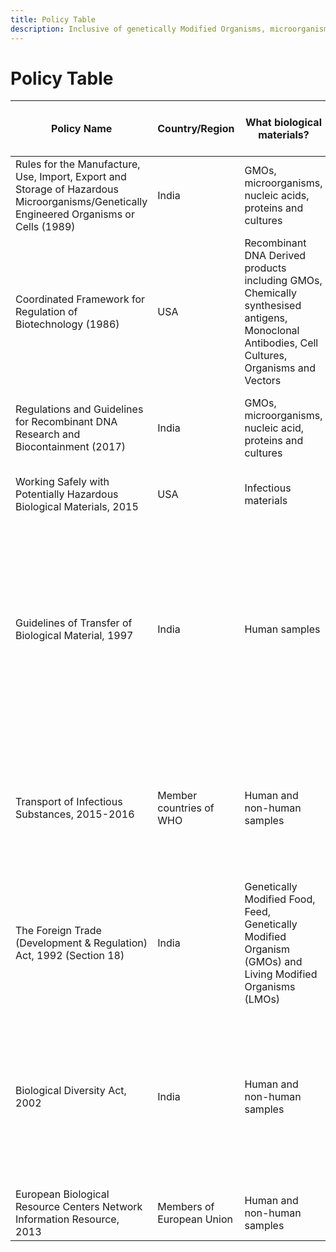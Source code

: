 ```yaml
---
title: Policy Table
description: Inclusive of genetically Modified Organisms, microorganisms, nucleic acids, proteins and cultures
---
```


# Policy Table

| Policy Name                                                                                                                             | Country/Region            | What biological materials?                                                                                                                    | What kinds of shipping?      | Limits                                                                                                                                                                                                                                                                                                      | Relevant policy bodies                                               | Other notes                                                                                                                                                                                                     | Link to details of policy |
|-----------------------------------------------------------------------------------------------------------------------------------------|---------------------------|-----------------------------------------------------------------------------------------------------------------------------------------------|------------------------------|-------------------------------------------------------------------------------------------------------------------------------------------------------------------------------------------------------------------------------------------------------------------------------------------------------------|----------------------------------------------------------------------|-----------------------------------------------------------------------------------------------------------------------------------------------------------------------------------------------------------------|---------------------------|
| Rules for the Manufacture, Use, Import, Export and Storage of Hazardous Microorganisms/Genetically Engineered Organisms or Cells (1989) | India                     | GMOs, microorganisms, nucleic acids, proteins and cultures                                                                                    | Import, Export and Domestic  | Power was concentrated at RCGM                                                                                                                                                                                                                                                                              | DBT, RCGM, GEAC                                                      | Limitations led to revisions in 2015 and 2020, to distribute power to IBSC                                                                                                                                      | [1]                       |
| Coordinated Framework for Regulation of Biotechnology (1986)                                                                            | USA                       | Recombinant DNA Derived products including GMOs, Chemically synthesised antigens, Monoclonal Antibodies, Cell Cultures, Organisms and Vectors | Import, Export and Domestic  | Not applicable (NA)                                                                                                                                                                                                                                                                                         | FDA, FSIS, APHIS, EPA                                                | (NA)                                                                                                                                                                                                            | [2]                       |
| Regulations and Guidelines for Recombinant DNA Research and Biocontainment (2017)                                                       | India                     | GMOs, microorganisms, nucleic acid, proteins and cultures                                                                                     | Import, Export, and Domestic | The kinds of shipping and their relevant protocols were unclear for biological samples other than plants                                                                                                                                                                                                    | DBT, RDAC, ICAR, NBPGR                                               |                                                                                                                                                                                                                 | [3]                       |
| Working Safely with Potentially Hazardous Biological Materials, 2015                                                                    | USA                       | Infectious materials                                                                                                                          | Import, Export and Domestic  | NA                                                                                                                                                                                                                                                                                                          | CDC, NIH                                                             |                                                                                                                                                                                                                 | [4]                       |
| Guidelines of Transfer of Biological Material, 1997                                                                                     | India                     | Human samples                                                                                                                                 | Import, Export and Domestic  | The gazette notification that was passed mentions that the nullification is for commercial purposes, but includes research laboratories/institutes in the applicable bodies, leading to lack of clarity. In such cases, nullification may lead to undesirable outcomes due to the lack of proper oversight. | ICMR, HMSC                                                           | A gazette notification was passed in 2016 that nullified authorisation for movement of human samples                                                                                                            | [5]                       |
| Transport of Infectious Substances, 2015-2016                                                                                           | Member countries of WHO   | Human and non-human samples                                                                                                                   | Import and Export            | NA                                                                                                                                                                                                                                                                                                          | WHO and relevant bodies present in each country overseeing biosafety | The guideline specifies that all biological samples need to be assigned UN numbers based on their type and follow shipping/packaging regulations based on the UN number                                         | [6]                       |
| The Foreign Trade (Development & Regulation) Act, 1992 (Section 18)                                                                     | India                     | Genetically Modified Food, Feed, Genetically Modified Organism (GMOs) and Living Modified Organisms (LMOs)                                    | Import                       | NA                                                                                                                                                                                                                                                                                                          | DBT, GEAC, RCGM                                                      | The import of GMOs/LMOs will be governed by the provisions of the Environment Protection Act, 1986 and Rules 1989                                                                                               | [7]                       |
| Biological Diversity Act, 2002                                                                                                          | India                     | Human and non-human samples                                                                                                                   | Export and Domestic          | NA                                                                                                                                                                                                                                                                                                          | National Biodiversity Authority (NBA)                                | Biological resource(s) occurring in India or knowledge associated thereto for research or for commercial utilisation or for bio-survey and bio-utilisation should not be obtained without prior approval of NBA | [8]                       |
| European Biological Resource Centers Network Information Resource, 2013                                                                 | Members of European Union | Human and non-human samples                                                                                                                   | Export, Import and Domestic  | NA                                                                                                                                                                                                                                                                                                          |                                                                      |                                                                                                                                                                                                                 | [9]                       |